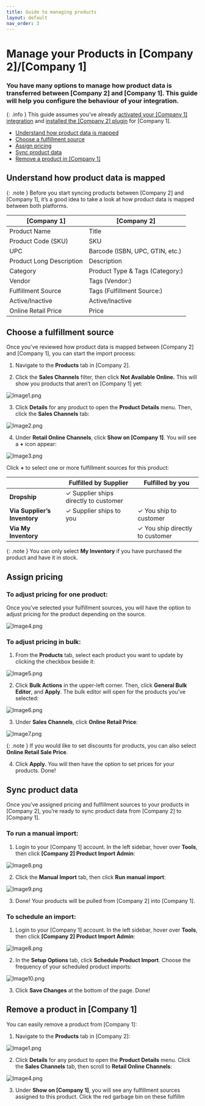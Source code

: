 ```yaml
---
title: Guide to managing products
layout: default
nav_order: 3
---
```


Manage your Products in \[Company 2\]/\[Company 1\]
===================================================================

### You have many options to manage how product data is transferred between \[Company 2\] and \[Company 1\]. This guide will help you configure the behaviour of your integration.

{: .info }
This guide assumes you’ve already [activated your \[Company 1\] integration]() and [installed the \[Company 2\] plugin]() for \[Company 1\].

*   [Understand how product data is mapped](#understand-how-product-data-is-mapped)
*   [Choose a fulfillment source](#choose-a-fulfillment-source)
*   [Assign pricing](#assign-pricing)
*   [Sync product data](#sync-product-data)
*   [Remove a product in \[Company 1\]](#remove-a-product-in-company-1)

Understand how product data is mapped
-------------------------------------

{: .note }
Before you start syncing products between \[Company 2\] and \[Company 1\], it’s a good idea to take a look at how product data is mapped between both platforms.

| **[Company 1]**          | **[Company 2]**                 |
|--------------------------|---------------------------------|
| Product Name             | Title                           |
| Product Code (SKU)       | SKU                             |
| UPC                      | Barcode (ISBN, UPC, GTIN, etc.) |
| Product Long Description | Description                     |
| Category                 | Product Type & Tags (Category:) |
| Vendor                   | Tags (Vendor:)                  |
| Fulfillment Source       | Tags (Fulfillment Source:)      |
| Active/Inactive          | Active/Inactive                 |
| Online Retail Price      | Price                           |

Choose a fulfillment source
---------------------------

Once you’ve reviewed how product data is mapped between \[Company 2\] and \[Company 1\], you can start the import process:

1.  Navigate to the **Products** tab in \[Company 2\].
    
2.  Click the **Sales Channels** filter, then click **Not Available Online.** This will show you products that aren’t on \[Company 1\] yet:
    

![Image1.png](Images/Image1.png)

3.  Click **Details** for any product to open the **Product Details** menu. Then, click the **Sales Channels** tab:
    
![Image2.png](Images/Image2.png)

4.  Under **Retail Online Channels**, click **Show on \[Company 1\]**. You will see a **\+** icon appear:
    

![Image3.png](Images/Image3.png)

Click **\+** to select one or more fulfillment sources for this product:

|                              | **Fulfilled by Supplier**             | **Fulfilled by you**            |
|------------------------------|---------------------------------------|---------------------------------|
| **Dropship**                 | ✓ Supplier ships directly to customer |                                 |
| **Via Supplier’s Inventory** | ✓ Supplier ships to you               | ✓ You ship to customer          |
| **Via My Inventory**         |                                       | ✓ You ship directly to customer |
    

{: .note }
You can only select **My Inventory** if you have purchased the product and have it in stock.

Assign pricing
--------------

### To adjust pricing for one product:

Once you’ve selected your fulfillment sources, you will have the option to adjust pricing for the product depending on the source.

![Image4.png](Images/Image4.png)

### To adjust pricing in bulk:

1.  From the **Products** tab, select each product you want to update by clicking the checkbox beside it:
    

![Image5.png](Images/Image5.png)

2.  Click **Bulk Actions** in the upper-left corner. Then, click **General Bulk Editor**, and **Apply**. The bulk editor will open for the products you’ve selected:
    

![Image6.png](Images/Image6.png)

3.  Under **Sales Channels**, click **Online Retail Price**:
    

![Image7.png](Images/Image7.png)

{: .note }
If you would like to set discounts for products, you can also select **Online Retail Sale Price**.

4.  Click **Apply.** You will then have the option to set prices for your products. Done!
    

Sync product data
-----------------

Once you’ve assigned pricing and fulfillment sources to your products in \[Company 2\], you’re ready to sync product data from \[Company 2\] to \[Company 1\].

### To run a manual import:

1.  Login to your \[Company 1\] account. In the left sidebar, hover over **Tools**, then click **\[Company 2\] Product Import Admin**:
    

![Image8.png](Images/Image8.png)

2.  Click the **Manual Import** tab, then click **Run manual import**:
    

![Image9.png](Images/Image9.png)

3.  Done! Your products will be pulled from \[Company 2\] into \[Company 1\].
    

### To schedule an import:

1.  Login to your \[Company 1\] account. In the left sidebar, hover over **Tools**, then click **\[Company 2\] Product Import Admin**:
    

![Image8.png](Images/Image8.png)

2.  In the **Setup Options** tab, click **Schedule Product Import**. Choose the frequency of your scheduled product imports:
    

![Image10.png](Images/Image10.png)

3.  Click **Save Changes** at the bottom of the page. Done!

Remove a product in \[Company 1\]
---------------------------------

You can easily remove a product from \[Company 1\]:

1.  Navigate to the **Products** tab in \[Company 2\]:
    

![Image1.png](Images/Image1.png)

2.  Click **Details** for any product to open the **Product Details** menu. Click the **Sales Channels** tab, then scroll to **Retail Online Channels**:
    

![Image4.png](Images/Image4.png)

3.  Under **Show on \[Company 1\]**, you will see any fulfillment sources assigned to this product. Click the red garbage bin on these fulfillm